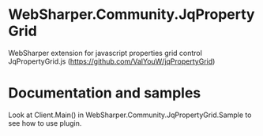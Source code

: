 # WebSharper.Community.JqPropertyGrid
WebSharper extension for javascript properties grid control JqPropertyGrid.js (https://github.com/ValYouW/jqPropertyGrid)

# Documentation and samples

Look at Client.Main() in WebSharper.Community.JqPropertyGrid.Sample to see how to use plugin.
